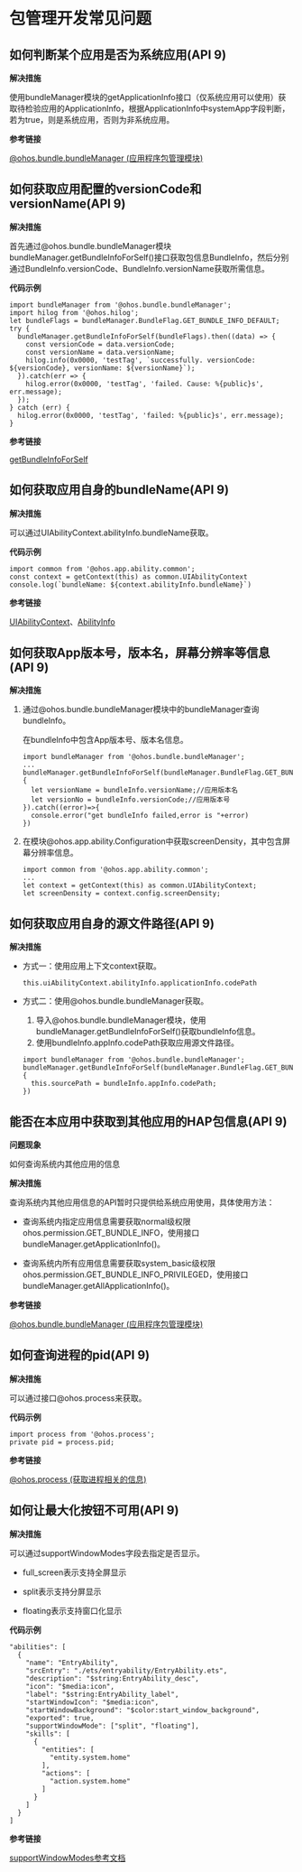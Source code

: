 # 包管理开发常见问题
<!--Kit: Ability Kit-->
<!--Subsystem: BundleManager-->
<!--Owner: @wanghang904-->
<!--Designer: @hanfeng6-->
<!--Tester: @kongjing2-->
<!--Adviser: @Brilliantry_Rui-->

## 如何判断某个应用是否为系统应用(API 9)

**解决措施**

使用bundleManager模块的getApplicationInfo接口（仅系统应用可以使用）获取待检验应用的ApplicationInfo，根据ApplicationInfo中systemApp字段判断，若为true，则是系统应用，否则为非系统应用。

**参考链接**

[@ohos.bundle.bundleManager \(应用程序包管理模块\)](../reference/apis-ability-kit/js-apis-bundleManager.md)


## 如何获取应用配置的versionCode和versionName(API 9)

**解决措施**

首先通过\@ohos.bundle.bundleManager模块bundleManager.getBundleInfoForSelf()接口获取包信息BundleInfo，然后分别通过BundleInfo.versionCode、BundleInfo.versionName获取所需信息。

**代码示例**

```
import bundleManager from '@ohos.bundle.bundleManager';
import hilog from '@ohos.hilog';
let bundleFlags = bundleManager.BundleFlag.GET_BUNDLE_INFO_DEFAULT;
try {
  bundleManager.getBundleInfoForSelf(bundleFlags).then((data) => {
    const versionCode = data.versionCode;
    const versionName = data.versionName;
    hilog.info(0x0000, 'testTag', `successfully. versionCode: ${versionCode}, versionName: ${versionName}`);    
  }).catch(err => {
    hilog.error(0x0000, 'testTag', 'failed. Cause: %{public}s', err.message);
  });
} catch (err) {
  hilog.error(0x0000, 'testTag', 'failed: %{public}s', err.message);
}
```

**参考链接**

[getBundleInfoForSelf](../reference/apis-ability-kit/js-apis-bundleManager.md#bundlemanagergetbundleinfoforself)


## 如何获取应用自身的bundleName(API 9)

**解决措施**

可以通过UIAbilityContext.abilityInfo.bundleName获取。

**代码示例**

```
import common from '@ohos.app.ability.common';
const context = getContext(this) as common.UIAbilityContext
console.log(`bundleName: ${context.abilityInfo.bundleName}`)
```

**参考链接**

[UIAbilityContext](../reference/apis-ability-kit/js-apis-inner-application-uiAbilityContext.md)、[AbilityInfo](../reference/apis-ability-kit/js-apis-bundleManager-abilityInfo.md)


## 如何获取App版本号，版本名，屏幕分辨率等信息(API 9)

**解决措施**

1. 通过\@ohos.bundle.bundleManager模块中的bundleManager查询bundleInfo。

   在bundleInfo中包含App版本号、版本名信息。

   ```
   import bundleManager from '@ohos.bundle.bundleManager';
   ...
   bundleManager.getBundleInfoForSelf(bundleManager.BundleFlag.GET_BUNDLE_INFO_WITH_APPLICATION).then((bundleInfo)=>{
     let versionName = bundleInfo.versionName;//应用版本名
     let versionNo = bundleInfo.versionCode;//应用版本号
   }).catch((error)=>{
     console.error("get bundleInfo failed,error is "+error)
   })
   ```

2. 在模块\@ohos.app.ability.Configuration中获取screenDensity，其中包含屏幕分辨率信息。

   ```
   import common from '@ohos.app.ability.common';
   ...
   let context = getContext(this) as common.UIAbilityContext;
   let screenDensity = context.config.screenDensity;
   ```


## 如何获取应用自身的源文件路径(API 9)

**解决措施**

- 方式一：使用应用上下文context获取。

  ```
  this.uiAbilityContext.abilityInfo.applicationInfo.codePath
  ```

- 方式二：使用\@ohos.bundle.bundleManager获取。

  1. 导入\@ohos.bundle.bundleManager模块，使用bundleManager.getBundleInfoForSelf()获取bundleInfo信息。
  2. 使用bundleInfo.appInfo.codePath获取应用源文件路径。

  ```
  import bundleManager from '@ohos.bundle.bundleManager';
  bundleManager.getBundleInfoForSelf(bundleManager.BundleFlag.GET_BUNDLE_INFO_WITH_APPLICATION).then((bundleInfo)=>{
    this.sourcePath = bundleInfo.appInfo.codePath;
  })
  ```


## 能否在本应用中获取到其他应用的HAP包信息(API 9)

**问题现象**

如何查询系统内其他应用的信息

**解决措施**

查询系统内其他应用信息的API暂时只提供给系统应用使用，具体使用方法：

- 查询系统内指定应用信息需要获取normal级权限ohos.permission.GET_BUNDLE_INFO，使用接口bundleManager.getApplicationInfo()。

- 查询系统内所有应用信息需要获取system_basic级权限ohos.permission.GET_BUNDLE_INFO_PRIVILEGED，使用接口bundleManager.getAllApplicationInfo()。

**参考链接**

[@ohos.bundle.bundleManager \(应用程序包管理模块\)](../reference/apis-ability-kit/js-apis-bundleManager.md)


## 如何查询进程的pid(API 9)

**解决措施**

可以通过接口\@ohos.process来获取。

**代码示例**

```
import process from '@ohos.process';
private pid = process.pid;
```

**参考链接**

[@ohos.process (获取进程相关的信息)](../reference/apis-arkts/js-apis-process.md)


## 如何让最大化按钮不可用(API 9)

**解决措施**

可以通过supportWindowModes字段去指定是否显示。

- full_screen表示支持全屏显示

- split表示支持分屏显示

- floating表示支持窗口化显示

**代码示例**

```
"abilities": [
  {
    "name": "EntryAbility",
    "srcEntry": "./ets/entryability/EntryAbility.ets",
    "description": "$string:EntryAbility_desc",
    "icon": "$media:icon",
    "label": "$string:EntryAbility_label",
    "startWindowIcon": "$media:icon",
    "startWindowBackground": "$color:start_window_background",
    "exported": true,
    "supportWindowMode": ["split", "floating"],
    "skills": [
      {
        "entities": [
          "entity.system.home"
        ],
        "actions": [
          "action.system.home"
        ]
      }
    ]
  }
]
```

**参考链接**

[supportWindowModes参考文档](../reference/apis-ability-kit/js-apis-bundleManager-abilityInfo.md)


